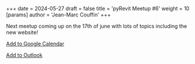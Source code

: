 +++ 
date = 2024-05-27 
draft = false 
title = 'pyRevit Meetup #6' 
weight = 10 
[params]
  author = 'Jean-Marc Couffin'
+++ 

Next meetup coming up on the 17th of june with lots of topics including the new website!

[Add to Google Calendar](https://us06web.zoom.us/meeting/tZcrf-yoqDkvHdB86Ap1YIByXGhRutB6z1BL/calendar/google/add)


[Add to Outlook](https://us06web.zoom.us/meeting/tZcrf-yoqDkvHdB86Ap1YIByXGhRutB6z1BL/ics)
